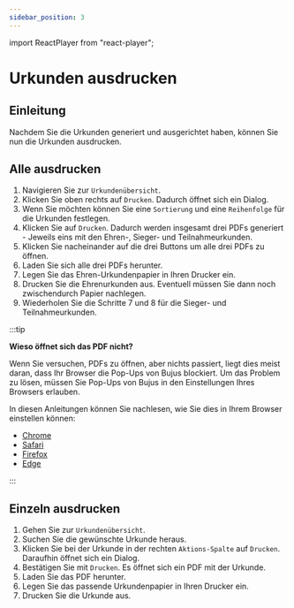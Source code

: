 ```yaml
---
sidebar_position: 3
---
```


import ReactPlayer from "react-player";

# Urkunden ausdrucken

<div className="video__wrapper">
  <ReactPlayer
    className="video__player"
    controls
    config={{
      file: {
        attributes: {
          poster:
            "https://storage.googleapis.com/files.bujus.de/school-app-tutorials/school-app-urkunden-ausdrucken-tutorial-thumbnail.jpg",
        },
      },
    }}
    height="100%"
    url="https://storage.googleapis.com/files.bujus.de/school-app-tutorials/school-app-urkunden-ausdrucken-tutorial.mp4"
    width="100%"
  />
</div>

## Einleitung

Nachdem Sie die Urkunden generiert und ausgerichtet haben, können Sie nun die Urkunden ausdrucken.
  
## Alle ausdrucken

1. Navigieren Sie zur `Urkundenübersicht`.
2. Klicken Sie oben rechts auf `Drucken`. Dadurch öffnet sich ein Dialog.
3. Wenn Sie möchten können Sie eine `Sortierung` und eine `Reihenfolge` für die Urkunden festlegen.
4. Klicken Sie auf `Drucken`. Dadurch werden insgesamt drei PDFs generiert - Jeweils eins mit den Ehren-, Sieger- und Teilnahmeurkunden.
5. Klicken Sie nacheinander auf die drei Buttons um alle drei PDFs zu öffnen.
6. Laden Sie sich alle drei PDFs herunter.
7. Legen Sie das Ehren-Urkundenpapier in Ihren Drucker ein.
8. Drucken Sie die Ehrenurkunden aus. Eventuell müssen Sie dann noch zwischendurch Papier nachlegen.
9. Wiederholen Sie die Schritte 7 und 8 für die Sieger- und Teilnahmeurkunden.

:::tip

**Wieso öffnet sich das PDF nicht?**

Wenn Sie versuchen, PDFs zu öffnen, aber nichts passiert, liegt dies meist daran, dass Ihr Browser die Pop-Ups von Bujus blockiert. Um das Problem zu lösen, müssen Sie Pop-Ups von Bujus in den Einstellungen Ihres Browsers erlauben.

In diesen Anleitungen können Sie nachlesen, wie Sie dies in Ihrem Browser einstellen können:

- [Chrome](https://www.avg.com/de/signal/how-to-block-allow-chrome-pop-ups)
- [Safari](https://www.avg.com/de/signal/how-to-block-allow-safari-pop-ups)
- [Firefox](https://www.avg.com/de/signal/firefox-popups-allow-block)
- [Edge](https://www.avg.com/de/signal/allow-block-popups-ie-edge)

:::

## Einzeln ausdrucken

1. Gehen Sie zur `Urkundenübersicht`.
2. Suchen Sie die gewünschte Urkunde heraus.
3. Klicken Sie bei der Urkunde in der rechten `Aktions-Spalte` auf `Drucken`. Daraufhin öffnet sich ein Dialog.
4. Bestätigen Sie mit `Drucken`. Es öffnet sich ein PDF mit der Urkunde.
5. Laden Sie das PDF herunter.
6. Legen Sie das passende Urkundenpapier in Ihren Drucker ein.
7. Drucken Sie die Urkunde aus.
